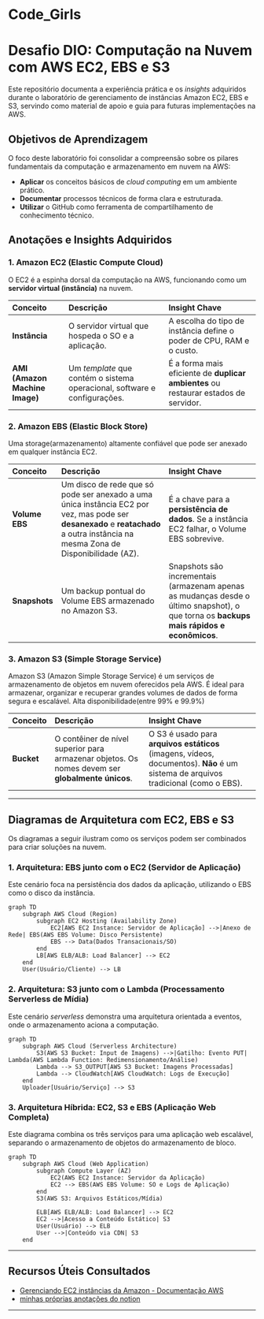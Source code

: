 # Code_Girls

# Desafio DIO: Computação na Nuvem com AWS EC2, EBS e S3

Este repositório documenta a experiência prática e os *insights* adquiridos durante o laboratório de gerenciamento de instâncias Amazon EC2, EBS e S3, servindo como material de apoio e guia para futuras implementações na AWS.

## Objetivos de Aprendizagem

O foco deste laboratório foi consolidar a compreensão sobre os pilares fundamentais da computação e armazenamento em nuvem na AWS:

  * **Aplicar** os conceitos básicos de *cloud computing* em um ambiente prático.
  * **Documentar** processos técnicos de forma clara e estruturada.
  * **Utilizar** o GitHub como ferramenta de compartilhamento de conhecimento técnico.

## Anotações e Insights Adquiridos

### 1\. Amazon EC2 (Elastic Compute Cloud)

O EC2 é a espinha dorsal da computação na AWS, funcionando como um **servidor virtual (instância)** na nuvem.

| Conceito | Descrição | Insight Chave |
| :--- | :--- | :--- |
| **Instância** | O servidor virtual que hospeda o SO e a aplicação. | A escolha do tipo de instância define o poder de CPU, RAM e o custo.
| **AMI (Amazon Machine Image)** | Um *template* que contém o sistema operacional, software e configurações. | É a forma mais eficiente de **duplicar ambientes** ou restaurar estados de servidor. |

### 2\. Amazon EBS (Elastic Block Store)

Uma storage(armazenamento) altamente confiável que pode ser anexado em qualquer instância EC2.

| Conceito | Descrição | Insight Chave |
| :--- | :--- | :--- |
| **Volume EBS** | Um disco de rede que só pode ser anexado a uma única instância EC2 por vez, mas pode ser **desanexado** e **reatachado** a outra instância na mesma Zona de Disponibilidade (AZ). | É a chave para a **persistência de dados**. Se a instância EC2 falhar, o Volume EBS sobrevive. |
| **Snapshots** | Um backup pontual do Volume EBS armazenado no Amazon S3. | Snapshots são incrementais (armazenam apenas as mudanças desde o último snapshot), o que torna os **backups mais rápidos e econômicos**. |

### 3\. Amazon S3 (Simple Storage Service)

Amazon S3 (Amazon Simple Storage Service) é um serviços de armazenamento de objetos em nuvem oferecidos pela AWS. É ideal para armazenar, organizar e recuperar grandes volumes de dados de forma segura e escalável. Alta disponibilidade(entre 99% e 99.9%)

| Conceito | Descrição | Insight Chave |
| :--- | :--- | :--- |
| **Bucket** | O contêiner de nível superior para armazenar objetos. Os nomes devem ser **globalmente únicos**. | O S3 é usado para **arquivos estáticos** (imagens, vídeos, documentos). **Não** é um sistema de arquivos tradicional (como o EBS). |

-----

## Diagramas de Arquitetura com EC2, EBS e S3

Os diagramas a seguir ilustram como os serviços podem ser combinados para criar soluções na nuvem.

### 1\. Arquitetura: EBS junto com o EC2 (Servidor de Aplicação)

Este cenário foca na persistência dos dados da aplicação, utilizando o EBS como o disco da instância.

```mermaid
graph TD
    subgraph AWS Cloud (Region)
        subgraph EC2 Hosting (Availability Zone)
            EC2[AWS EC2 Instance: Servidor de Aplicação] -->|Anexo de Rede| EBS(AWS EBS Volume: Disco Persistente)
            EBS --> Data(Dados Transacionais/SO)
        end
        LB[AWS ELB/ALB: Load Balancer] --> EC2
    end
    User(Usuário/Cliente) --> LB
```

### 2\. Arquitetura: S3 junto com o Lambda (Processamento Serverless de Mídia)

Este cenário *serverless* demonstra uma arquitetura orientada a eventos, onde o armazenamento aciona a computação.

```mermaid
graph TD
    subgraph AWS Cloud (Serverless Architecture)
        S3(AWS S3 Bucket: Input de Imagens) -->|Gatilho: Evento PUT| Lambda(AWS Lambda Function: Redimensionamento/Análise)
        Lambda --> S3_OUTPUT[AWS S3 Bucket: Imagens Processadas]
        Lambda --> CloudWatch[AWS CloudWatch: Logs de Execução]
    end
    Uploader[Usuário/Serviço] --> S3
```

### 3\. Arquitetura Híbrida: EC2, S3 e EBS (Aplicação Web Completa)

Este diagrama combina os três serviços para uma aplicação web escalável, separando o armazenamento de objetos do armazenamento de bloco.

```mermaid
graph TD
    subgraph AWS Cloud (Web Application)
        subgraph Compute Layer (AZ)
            EC2(AWS EC2 Instance: Servidor da Aplicação)
            EC2 --> EBS(AWS EBS Volume: SO e Logs de Aplicação)
        end
        S3(AWS S3: Arquivos Estáticos/Mídia)
        
        ELB[AWS ELB/ALB: Load Balancer] --> EC2
        EC2 -->|Acesso a Conteúdo Estático| S3
        User(Usuário) --> ELB
        User -->|Conteúdo via CDN| S3
    end
```

-----

## Recursos Úteis Consultados

  * [Gerenciando EC2 instâncias da Amazon - Documentação AWS](https://www.google.com/search?q=link_para_documentacao)
  * [minhas próprias anotações do notion](https://www.notion.so/Computa-o-na-Nuvem-com-EC2-2699f90a75e2800d9ec8f04cd0464e49)

-----
